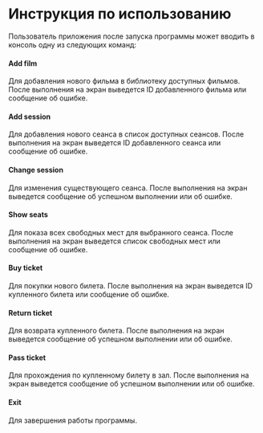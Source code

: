 # Инструкция по использованию
Пользователь приложения после запуска программы может вводить в консоль одну из следующих команд:
#### Add film
Для добавления нового фильма в библиотеку доступных фильмов.
После выполнения на экран выведется ID добавленного фильма или сообщение об ошибке.
#### Add session
Для добавления нового сеанса в список доступных сеансов.
После выполнения на экран выведется ID добавленного сеанса или сообщение об ошибке.
#### Change session
Для изменения существующего сеанса.
После выполнения на экран выведется сообщение об успешном выполнении или об ошибке.
#### Show seats
Для показа всех свободных мест для выбранного сеанса.
После выполнения на экран выведется список свободных мест или сообщение об ошибке.
#### Buy ticket
Для покупки нового билета.
После выполнения на экран выведется ID купленного билета или сообщение об ошибке.
#### Return ticket
Для возврата купленного билета.
После выполнения на экран выведется сообщение об успешном выполнении или об ошибке.
#### Pass ticket
Для прохождения по купленному билету в зал.
После выполнения на экран выведется сообщение об успешном выполнении или об ошибке.
#### Exit
Для завершения работы программы.
